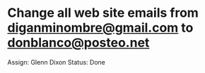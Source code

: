 # Change all web site emails from diganminombre@gmail.com to donblanco@posteo.net

Assign: Glenn Dixon
Status: Done